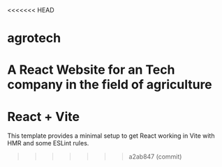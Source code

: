 <<<<<<< HEAD
# agrotech
A React Website for an Tech company in the field of agriculture
=======
# React + Vite

This template provides a minimal setup to get React working in Vite with HMR and some ESLint rules.

>>>>>>> a2ab847 (commit)
